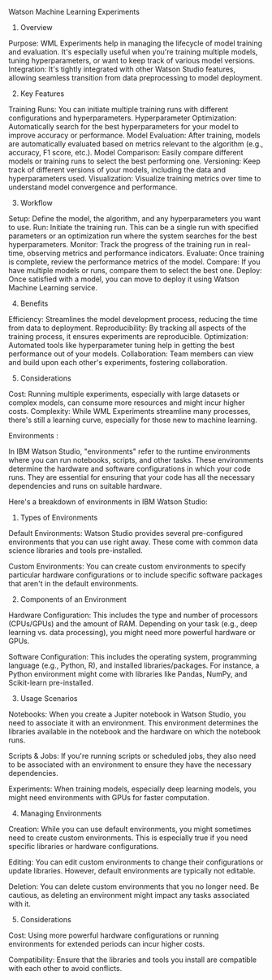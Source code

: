Watson Machine Learning Experiments 



1. Overview


Purpose: WML Experiments help in managing the lifecycle of model training and evaluation. It's especially useful when you're training multiple models, tuning hyperparameters, or want to keep track of various model versions.
Integration: It's tightly integrated with other Watson Studio features, allowing seamless transition from data preprocessing to model deployment.


2. Key Features


Training Runs: You can initiate multiple training runs with different configurations and hyperparameters.
Hyperparameter Optimization: Automatically search for the best hyperparameters for your model to improve accuracy or performance.
Model Evaluation: After training, models are automatically evaluated based on metrics relevant to the algorithm (e.g., accuracy, F1 score, etc.).
Model Comparison: Easily compare different models or training runs to select the best performing one.
Versioning: Keep track of different versions of your models, including the data and hyperparameters used.
Visualization: Visualize training metrics over time to understand model convergence and performance.


3. Workflow




Setup: Define the model, the algorithm, and any hyperparameters you want to use.
Run: Initiate the training run. This can be a single run with specified parameters or an optimization run where the system searches for the best hyperparameters.
Monitor: Track the progress of the training run in real-time, observing metrics and performance indicators.
Evaluate: Once training is complete, review the performance metrics of the model.
Compare: If you have multiple models or runs, compare them to select the best one.
Deploy: Once satisfied with a model, you can move to deploy it using Watson Machine Learning service.


4. Benefits


Efficiency: Streamlines the model development process, reducing the time from data to deployment.
Reproducibility: By tracking all aspects of the training process, it ensures experiments are reproducible.
Optimization: Automated tools like hyperparameter tuning help in getting the best performance out of your models.
Collaboration: Team members can view and build upon each other's experiments, fostering collaboration.


5. Considerations


Cost: Running multiple experiments, especially with large datasets or complex models, can consume more resources and might incur higher costs.
Complexity: While WML Experiments streamline many processes, there's still a learning curve, especially for those new to machine learning.



Environments :



In IBM Watson Studio, "environments" refer to the runtime environments where you can run notebooks, scripts, and other tasks. These environments determine the hardware and software configurations in which your code runs. They are essential for ensuring that your code has all the necessary dependencies and runs on suitable hardware.

Here's a breakdown of environments in IBM Watson Studio:



1. Types of Environments


Default Environments: Watson Studio provides several pre-configured environments that you can use right away. These come with common data science libraries and tools pre-installed.

Custom Environments: You can create custom environments to specify particular hardware configurations or to include specific software packages that aren't in the default environments.



2. Components of an Environment


Hardware Configuration: This includes the type and number of processors (CPUs/GPUs) and the amount of RAM. Depending on your task (e.g., deep learning vs. data processing), you might need more powerful hardware or GPUs.

Software Configuration: This includes the operating system, programming language (e.g., Python, R), and installed libraries/packages. For instance, a Python environment might come with libraries like Pandas, NumPy, and Scikit-learn pre-installed.



3. Usage Scenarios


Notebooks: When you create a Jupiter notebook in Watson Studio, you need to associate it with an environment. This environment determines the libraries available in the notebook and the hardware on which the notebook runs.

Scripts & Jobs: If you're running scripts or scheduled jobs, they also need to be associated with an environment to ensure they have the necessary dependencies.

Experiments: When training models, especially deep learning models, you might need environments with GPUs for faster computation.



4. Managing Environments


Creation: While you can use default environments, you might sometimes need to create custom environments. This is especially true if you need specific libraries or hardware configurations.

Editing: You can edit custom environments to change their configurations or update libraries. However, default environments are typically not editable.

Deletion: You can delete custom environments that you no longer need. Be cautious, as deleting an environment might impact any tasks associated with it.



5. Considerations


Cost: Using more powerful hardware configurations or running environments for extended periods can incur higher costs.

Compatibility: Ensure that the libraries and tools you install are compatible with each other to avoid conflicts.
